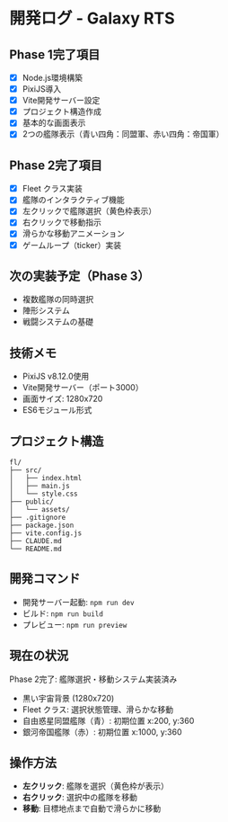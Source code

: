 # 開発ログ - Galaxy RTS

## Phase 1完了項目
- [x] Node.js環境構築
- [x] PixiJS導入
- [x] Vite開発サーバー設定
- [x] プロジェクト構造作成
- [x] 基本的な画面表示
- [x] 2つの艦隊表示（青い四角：同盟軍、赤い四角：帝国軍）

## Phase 2完了項目
- [x] Fleet クラス実装
- [x] 艦隊のインタラクティブ機能
- [x] 左クリックで艦隊選択（黄色枠表示）
- [x] 右クリックで移動指示
- [x] 滑らかな移動アニメーション
- [x] ゲームループ（ticker）実装

## 次の実装予定（Phase 3）
- 複数艦隊の同時選択
- 陣形システム
- 戦闘システムの基礎

## 技術メモ
- PixiJS v8.12.0使用
- Vite開発サーバー（ポート3000）
- 画面サイズ: 1280x720
- ES6モジュール形式

## プロジェクト構造
```
fl/
├── src/
│   ├── index.html
│   ├── main.js
│   └── style.css
├── public/
│   └── assets/
├── .gitignore
├── package.json
├── vite.config.js
├── CLAUDE.md
└── README.md
```

## 開発コマンド
- 開発サーバー起動: `npm run dev`
- ビルド: `npm run build`
- プレビュー: `npm run preview`

## 現在の状況
Phase 2完了: 艦隊選択・移動システム実装済み
- 黒い宇宙背景 (1280x720)
- Fleet クラス: 選択状態管理、滑らかな移動
- 自由惑星同盟艦隊（青）: 初期位置 x:200, y:360
- 銀河帝国艦隊（赤）: 初期位置 x:1000, y:360

## 操作方法
- **左クリック**: 艦隊を選択（黄色枠が表示）
- **右クリック**: 選択中の艦隊を移動
- **移動**: 目標地点まで自動で滑らかに移動